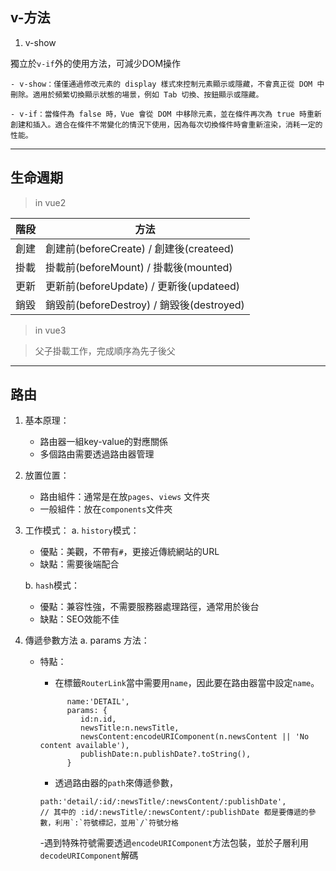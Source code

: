 ## v-方法

1. v-show

獨立於`v-if`外的使用方法，可減少DOM操作

    - v-show：僅僅通過修改元素的 display 樣式來控制元素顯示或隱藏，不會真正從 DOM 中刪除。適用於頻繁切換顯示狀態的場景，例如 Tab 切換、按鈕顯示或隱藏。
  
    - v-if：當條件為 false 時，Vue 會從 DOM 中移除元素，並在條件再次為 true 時重新創建和插入。適合在條件不常變化的情況下使用，因為每次切換條件時會重新渲染，消耗一定的性能。

----
## 生命週期

> in vue2

|階段|方法|
|----|---|
|創建|創建前(beforeCreate) / 創建後(createed)
|掛載|掛載前(beforeMount) / 掛載後(mounted)
|更新|更新前(beforeUpdate) / 更新後(updateed)
|銷毀|銷毀前(beforeDestroy) / 銷毀後(destroyed)

> in vue3

> 父子掛載工作，完成順序為先子後父

----

## 路由

1. 基本原理：

   - 路由器一組key-value的對應關係
   - 多個路由需要透過路由器管理

2. 放置位置：
   - 路由組件：通常是在放`pages`、`views` 文件夾
   - 一般組件：放在`components`文件夾
  
3. 工作模式：
    a. `history`模式：
      - 優點：美觀，不帶有`#`，更接近傳統網站的URL
      - 缺點：需要後端配合

    b. `hash`模式：
      - 優點：兼容性強，不需要服務器處理路徑，通常用於後台
      - 缺點：SEO效能不佳

4. 傳遞參數方法
   a. params 方法：
      - 特點：
        - 在標籤`RouterLink`當中需要用`name`，因此要在路由器當中設定`name`。
         ```javascript=
               name:'DETAIL',
               params: {
                  id:n.id,
                  newsTitle:n.newsTitle,
                  newsContent:encodeURIComponent(n.newsContent || 'No content available'),
                  publishDate:n.publishDate?.toString(),
               }
         ```
        - 透過路由器的`path`來傳遞參數，
         ```javascript=
         path:'detail/:id/:newsTitle/:newsContent/:publishDate',
         // 其中的 :id/:newsTitle/:newsContent/:publishDate 都是要傳遞的參數，利用`:`符號標記，並用`/`符號分格
         ```

        -遇到特殊符號需要透過`encodeURIComponent`方法包裝，並於子層利用`decodeURIComponent`解碼
